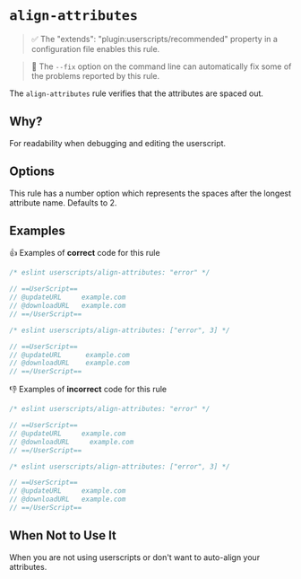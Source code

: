 # `align-attributes`

> ✅ The "extends": "plugin:userscripts/recommended" property in a configuration file enables this rule.

> 🔧 The `--fix` option on the command line can automatically fix some of the problems reported by this rule.

The `align-attributes` rule verifies that the attributes are spaced out.

## Why?

For readability when debugging and editing the userscript.

## Options

This rule has a number option which represents the spaces after the longest attribute name. Defaults to 2.

## Examples

👍 Examples of **correct** code for this rule

```js
/* eslint userscripts/align-attributes: "error" */

// ==UserScript==
// @updateURL     example.com
// @downloadURL   example.com
// ==/UserScript==
```

```js
/* eslint userscripts/align-attributes: ["error", 3] */

// ==UserScript==
// @updateURL      example.com
// @downloadURL    example.com
// ==/UserScript==
```

👎︎ Examples of **incorrect** code for this rule

```js
/* eslint userscripts/align-attributes: "error" */

// ==UserScript==
// @updateURL     example.com
// @downloadURL     example.com
// ==/UserScript==
```

```js
/* eslint userscripts/align-attributes: ["error", 3] */

// ==UserScript==
// @updateURL     example.com
// @downloadURL   example.com
// ==/UserScript==
```

## When Not to Use It

When you are not using userscripts or don't want to auto-align your attributes.
